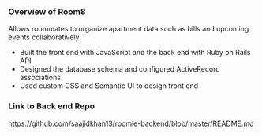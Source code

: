 ### Overview of Room8
Allows roommates to organize apartment data such as bills and upcoming events collaboratively
+ Built the front end with JavaScript and the back end with Ruby on Rails API
+ Designed the database schema and configured ActiveRecord associations
+ Used custom CSS and Semantic UI to design front end

### Link to Back end Repo
https://github.com/saajidkhan13/roomie-backend/blob/master/README.md
